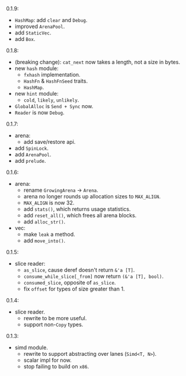 0.1.9:
- `HashMap`: add `clear` and `Debug`.
- improved `ArenaPool`.
- add `StaticVec`.
- add `Box`.


0.1.8:
- (breaking change): `cat_next` now takes a length, not a size in bytes.
- new `hash` module:
    - `fxhash` implementation.
    - `HashFn` & `HashFnSeed` traits.
    - `HashMap`.
- new `hint` module:
    - `cold`, `likely`, `unlikely`.
- `GlobalAlloc` is `Send + Sync` now.
- `Reader` is now `Debug`.


0.1.7:
- arena:
    - add save/restore api.
- add `SpinLock`.
- add `ArenaPool`.
- add `prelude`.


0.1.6:
- arena:
    - rename `GrowingArena` -> `Arena`.
    - arena no longer rounds up allocation sizes to `MAX_ALIGN`.
    - `MAX_ALIGN` is now 32.
    - add `stats()`, which returns usage statistics.
    - add `reset_all()`, which frees all arena blocks.
    - add `alloc_str()`.
- vec:
    - make `leak` a method.
    - add `move_into()`.


0.1.5:
- slice reader:
    - `as_slice`, cause deref doesn't return `&'a [T]`.
    - `consume_while_slice[_from]` now return `(&'a [T], bool)`.
    - `consumed_slice`, opposite of `as_slice`.
    - fix `offset` for types of size greater than 1.


0.1.4:
- slice reader.
    - rewrite to be more useful.
    - support non-`Copy` types.


0.1.3:
- simd module.
    - rewrite to support abstracting over lanes (`Simd<T, N>`).
    - scalar impl for now.
    - stop failing to build on `x86`.


